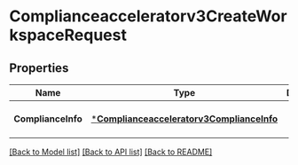 # Complianceacceleratorv3CreateWorkspaceRequest

## Properties
Name | Type | Description | Notes
------------ | ------------- | ------------- | -------------
**ComplianceInfo** | [***Complianceacceleratorv3ComplianceInfo**](complianceacceleratorv3ComplianceInfo.md) |  | [optional] [default to null]

[[Back to Model list]](../README.md#documentation-for-models) [[Back to API list]](../README.md#documentation-for-api-endpoints) [[Back to README]](../README.md)

